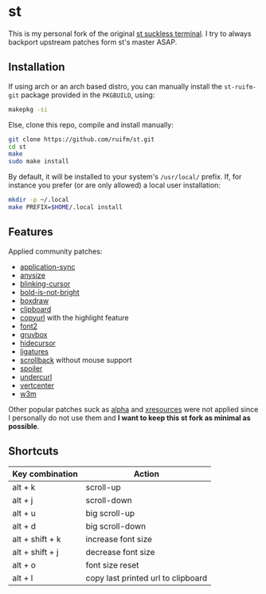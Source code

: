 # st

This is my personal fork of the original [st suckless terminal](https://st.suckless.org/). I try to always backport upstream patches form st's master ASAP.

## Installation

If using arch or an arch based distro, you can manually install the
`st-ruifm-git` package provided in the `PKGBUILD`, using:

```bash
makepkg -si
```

Else, clone this repo, compile and install manually:

```bash
git clone https://github.com/ruifm/st.git
cd st
make
sudo make install
```

By default, it will be installed to your system's `/usr/local/` prefix. If, for
instance you prefer (or are only allowed) a local user installation:

```bash
mkdir -p ~/.local
make PREFIX=$HOME/.local install
```

## Features

Applied community patches:

* [application-sync](https://st.suckless.org/patches/sync/)
* [anysize](https://st.suckless.org/patches/anysize/)
* [blinking-cursor](https://st.suckless.org/patches/blinking_cursor/)
* [bold-is-not-bright](https://st.suckless.org/patches/bold-is-not-bright/)
* [boxdraw](https://st.suckless.org/patches/boxdraw/)
* [clipboard](https://st.suckless.org/patches/clipboard/)
* [copyurl](https://st.suckless.org/patches/copyurl/) with the highlight feature
* [font2](https://st.suckless.org/patches/font2/)
* [gruvbox](https://st.suckless.org/patches/gruvbox/)
* [hidecursor](https://st.suckless.org/patches/hidecursor/)
* [ligatures](https://st.suckless.org/patches/ligatures/)
* [scrollback](https://st.suckless.org/patches/scrollback/) without mouse support
* [spoiler](https://st.suckless.org/patches/spoiler/)
* [undercurl](https://st.suckless.org/patches/undercurl/)
* [vertcenter](https://st.suckless.org/patches/vertcenter/)
* [w3m](https://st.suckless.org/patches/w3m/)

Other popular patches suck as [alpha](https://st.suckless.org/patches/alpha/)
and [xresources](https://st.suckless.org/patches/xresources/) were not applied
since I personally do not use them and **I want to keep this st fork as minimal
as possible**.

## Shortcuts

Key combination | Action
--- | ---
alt + k | scroll-up
alt + j | scroll-down
alt + u | big scroll-up
alt + d | big scroll-down
alt + shift + k | increase font size
alt + shift + j | decrease font size
alt + o | font size reset
alt + l | copy last printed url to clipboard
